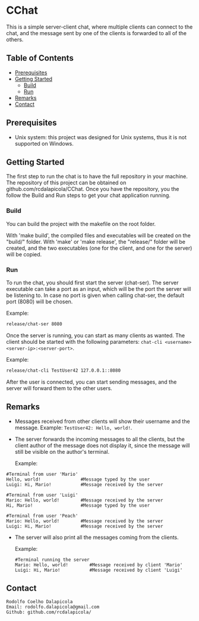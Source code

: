 # CChat

This is a simple server-client chat, where multiple clients can connect to the chat, and the message sent by one of the clients is forwarded to all of the others.

## Table of Contents

- [Prerequisites](#prerequisites)
- [Getting Started](#getting-started)
  - [Build](#build)
  - [Run](#run)
- [Remarks](#remarks)
- [Contact](#contact)

## Prerequisites

- Unix system: this project was designed for Unix systems, thus it is not supported on Windows.

## Getting Started

The first step to run the chat is to have the full repository in your machine. The repository of this project can be obtained on github.com/rcdalapicola/CChat. Once you have the repository, you the follow the Build and Run steps to get your chat application running.

### Build

You can build the project with the makefile on the root folder.

With 'make build', the compiled files and executables will be created on the "build/" folder.
With 'make' or 'make release', the "release/" folder will be created, and the two executables (one for the client, and one for the server) will be copied.

### Run

To run the chat, you should first start the server (chat-ser). The server executable can take a port as an input, which will be the port the server will be listening to. In case no port is given when calling chat-ser, the default port (8080) will be chosen.

Example:
```bash
release/chat-ser 8080
```

Once the server is running, you can start as many clients as wanted. The client should be started with the following parameters: `chat-cli <username> <server-ip>:<server-port>`. 

Example:
```bash
release/chat-cli TestUser42 127.0.0.1::8080
```

After the user is connected, you can start sending messages, and the server will forward them to the other users.

## Remarks

- Messages received from other clients will show their username and the message.
  Example: `TestUser42: Hello, world!`.

- The server forwards the incoming messages to all the clients, but the client author of the message does not display it, since the message will still be visible on the author's terminal.

    Example:
```
#Terminal from user 'Mario'
Hello, world!               #Message typed by the user
Luigi: Hi, Mario!           #Message received by the server

```

```
#Terminal from user 'Luigi'
Mario: Hello, world!        #Message received by the server
Hi, Mario!                  #Message typed by the user

```

```
#Terminal from user 'Peach'
Mario: Hello, world!        #Message received by the server
Luigi: Hi, Mario!           #Message received by the server

```

- The server will also print all the messages coming from the clients. 

    Example:
    ```
    #Terminal running the server
    Mario: Hello, world!        #Message received by client 'Mario'
    Luigi: Hi, Mario!           #Message received by client 'Luigi'

    ```

## Contact

    Rodolfo Coelho Dalapicola
    Email: rodolfo.dalapicola@gmail.com
    Github: github.com/rcdalapicola/

